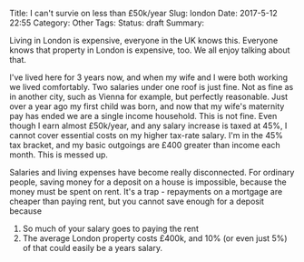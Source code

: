 Title: I can't survie on less than £50k/year
Slug: london
Date: 2017-5-12 22:55
Category: Other
Tags:
Status: draft
Summary:

Living in London is expensive, everyone in the UK knows this. Everyone knows that property in London is expensive, too. We all enjoy talking about that.

I've lived here for 3 years now, and when my wife and I were both working we lived comfortably. Two salaries under one roof is just fine. Not as fine as in another city, such as Vienna for example, but perfectly reasonable. Just over a year ago my first child was born, and now that my wife's maternity pay has ended we are a single income household. This is not fine. Even though I earn almost £50k/year, and any salary increase is taxed at 45%, I cannot cover essential costs on my higher tax-rate salary. I'm in the 45% tax bracket, and my basic outgoings are £400 greater than income each month. This is messed up.

Salaries and living expenses have become really disconnected. For ordinary people, saving money for a deposit on a house is impossible, because the money must be spent on rent. It's a trap - repayments on a mortgage are cheaper than paying rent, but you cannot save enough for a deposit because 

1. So much of your salary goes to paying the rent
2. The average London property costs £400k, and 10% (or even just 5%) of that could easily be a years salary.


